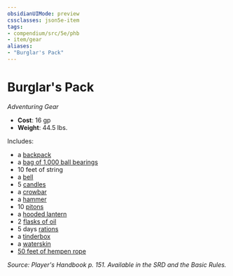 ```yaml
---
obsidianUIMode: preview
cssclasses: json5e-item
tags:
- compendium/src/5e/phb
- item/gear
aliases: 
- "Burglar's Pack"
---
```

# Burglar's Pack
*Adventuring Gear*  

- **Cost**: 16 gp
- **Weight**: 44.5 lbs.

Includes:

- a [backpack](/compendium/items/backpack.md)  
- a [bag of 1,000 ball bearings](/compendium/items/ball-bearings-bag-of-1000.md)  
- 10 feet of string  
- a [bell](/compendium/items/bell.md)  
- 5 [candles](/compendium/items/candle.md)  
- a [crowbar](/compendium/items/crowbar.md)  
- a [hammer](/compendium/items/hammer.md)  
- 10 [pitons](/compendium/items/piton.md)  
- a [hooded lantern](/compendium/items/hooded-lantern.md)  
- 2 [flasks of oil](/compendium/items/oil-flask.md)  
- 5 days [rations](/compendium/items/rations-1-day.md)  
- a [tinderbox](/compendium/items/tinderbox.md)  
- a [waterskin](/compendium/items/waterskin.md)  
- [50 feet of hempen rope](/compendium/items/hempen-rope-50-feet.md)  

*Source: Player's Handbook p. 151. Available in the SRD and the Basic Rules.*